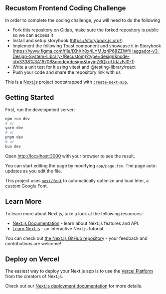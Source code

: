 ## Recustom Frontend Coding Challenge
In order to complete the coding challenge, you will need to do the following
- Fork this repository on Gitlab, make sure the forked repository is public so we can access it
- Install and setup storybook (https://storybook.js.org/)
- Implement the following Toast component and showcase it in Storybook (https://www.figma.com/file/IXhXlr8x4LYMJz4P68ZZWf/Haggadot-v3-Design-System-Library-(Recustom)?type=design&node-id=3338%3A16706&mode=design&t=yjqZ6QkrrUdJzFJ0-1)
- Write a unit test for it using vitest and @testing-library/react
- Push your code and share the repository link with us 

This is a [Next.js](https://nextjs.org/) project bootstrapped with [`create-next-app`](https://github.com/vercel/next.js/tree/canary/packages/create-next-app).

## Getting Started

First, run the development server:

```bash
npm run dev
# or
yarn dev
# or
pnpm dev
# or
bun dev
```

Open [http://localhost:3000](http://localhost:3000) with your browser to see the result.

You can start editing the page by modifying `app/page.tsx`. The page auto-updates as you edit the file.

This project uses [`next/font`](https://nextjs.org/docs/basic-features/font-optimization) to automatically optimize and load Inter, a custom Google Font.

## Learn More

To learn more about Next.js, take a look at the following resources:

- [Next.js Documentation](https://nextjs.org/docs) - learn about Next.js features and API.
- [Learn Next.js](https://nextjs.org/learn) - an interactive Next.js tutorial.

You can check out [the Next.js GitHub repository](https://github.com/vercel/next.js/) - your feedback and contributions are welcome!

## Deploy on Vercel

The easiest way to deploy your Next.js app is to use the [Vercel Platform](https://vercel.com/new?utm_medium=default-template&filter=next.js&utm_source=create-next-app&utm_campaign=create-next-app-readme) from the creators of Next.js.

Check out our [Next.js deployment documentation](https://nextjs.org/docs/deployment) for more details.
